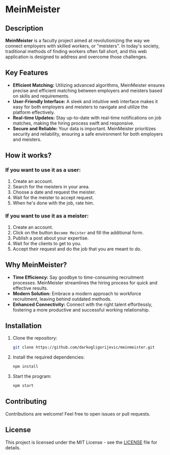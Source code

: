 # MeinMeister

## Description

**MeinMeister** is a faculty project aimed at revolutionizing the way we connect employers with skilled workers, or "meisters". In today's society, traditional methods of finding workers often fall short, and this web application is designed to address and overcome those challenges.

## Key Features

- **Efficient Matching:** Utilizing advanced algorithms, MeinMeister ensures precise and efficient matching between employers and meisters based on skills and requirements.
- **User-Friendly Interface:** A sleek and intuitive web interface makes it easy for both employers and meisters to navigate and utilize the platform effectively.
- **Real-time Updates:** Stay up-to-date with real-time notifications on job matches, making the hiring process swift and responsive.
- **Secure and Reliable:** Your data is important. MeinMeister prioritizes security and reliability, ensuring a safe environment for both employers and meisters.

## How it works?

### If you want to use it as a user:

1. Create an account.
2. Search for the meisters in your area.
3. Choose a date and request the meister.
4. Wait for the meister to accept request.
5. When he's done with the job, rate him.

### If you want to use it as a meister:

1. Create an account.
2. Click on the button `Become Meister` and fill the additional form.
3. Publish a post about your expertise.
4. Wait for the clients to get to you.
5. Accept their request and do the job that you are meant to do.

## Why MeinMeister?

- **Time Efficiency:** Say goodbye to time-consuming recruitment processes. MeinMeister streamlines the hiring process for quick and effective results.
- **Modern Solution:** Embrace a modern approach to workforce recruitment, leaving behind outdated methods.
- **Enhanced Connectivity:** Connect with the right talent effortlessly, fostering a more productive and successful working relationship.

## Installation

1. Clone the repository:
   ```bash
   git clone https://github.com/darkogligorijevic/meinmeister.git
   ```
2. Install the required dependencies:
   ```bash
   npm install
   ```
3. Start the program:
   ```bash
   npm start
   ```

## Contributing

Contributions are welcome! Feel free to open issues or pull requests.

## License

This project is licensed under the MIT License - see the [LICENSE](https://github.com/darkogligorijevic/meinmeister/blob/master/LICENSE) file for details.
